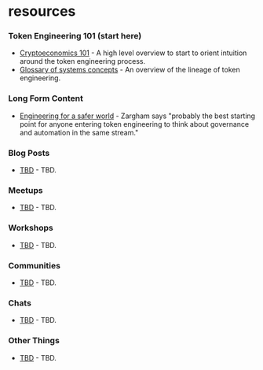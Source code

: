 # resources

### Token Engineering 101 (start here)
- [Cryptoeconomics 101](https://aracred.github.io/website/blog/Cryptoeconomics%20101) - A high level overview to start to orient intuition around the token engineering process.
- [Glossary of systems concepts](https://community.cadcad.org/t/working-glossary-of-systems-concepts/17) - An overview of the lineage of token engineering. 

### Long Form Content
- [Engineering for a safer world](http://sunnyday.mit.edu/safer-world.pdf) - Zargham says "probably the best starting point for anyone entering token engineering to think about governance and automation in the same stream."

### Blog Posts
- [TBD](TBD) - TBD.

### Meetups
- [TBD](TBD) - TBD.

### Workshops
- [TBD](TBD) - TBD.

### Communities
- [TBD](TBD) - TBD.

### Chats
- [TBD](TBD) - TBD.

### Other Things
- [TBD](TBD) - TBD.
